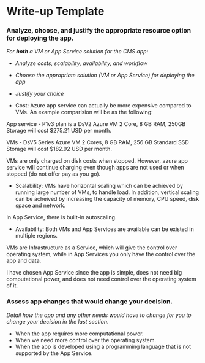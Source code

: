 # Write-up Template

### Analyze, choose, and justify the appropriate resource option for deploying the app.

*For **both** a VM or App Service solution for the CMS app:*
- *Analyze costs, scalability, availability, and workflow*
- *Choose the appropriate solution (VM or App Service) for deploying the app*
- *Justify your choice*

- Cost: Azure app service can actually be more expensive compared to VMs. An example comparision will be as the following: 

App service - P1v3 plan is a DsV2 Azure VM 2 Core, 8 GB RAM, 250GB Storage will cost $275.21 USD per month.

VMs - DsV5 Series Azure VM 2 Cores, 8 GB RAM,  256 GB Standard SSD Storage will cost $182.92 USD per month.

VMs are only charged on disk costs when stopped. However, azure app service will continue charging even though apps are not used or when stopped (do not offer pay as you go).


- Scalability: 
VMs have horizontal scaling which can be achieved by running large number of VMs, to handle load. In addition, vertical scaling can be acheived by increasing the capacity of memory, CPU speed, disk space and network.

In App Service, there is built-in autoscaling.

- Availability:
Both VMs and App Services are available can be existed in multiple regions.


VMs are Infrastructure as a Service, which will give the control over operating system, while in App Services you only have the control over the app and data.


I have chosen App Service since the app is simple, does not need big computational power, and does not need control over the operating system of it.

### Assess app changes that would change your decision.

*Detail how the app and any other needs would have to change for you to change your decision in the last section.* 

- When the app requires more computational power.
- When we need more control over the operating system.
- When the app is developed using a programming language that is not supported by the App Service.